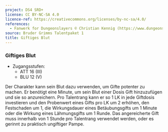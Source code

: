 ```yaml
---
project: DS4 SRD+
license: CC BY-NC-SA 4.0
licence-ref: https://creativecommons.org/licenses/by-nc-sa/4.0/
references: 
  - Fanwerk for Dungeonslayers © Christian Kennig (https://www.dungeonslayers.net/)
source: Bruder Grimms Talentpaket 1
title: Giftiges Blut
---
```


### Giftiges Blut

- Zugangsstufen:
  - ATT 16 (III)
  - BLU 12 (V)

Der Charakter kann sein Blut dazu verwenden, um Gifte potenter zu machen. Er benötigt eine Minute, um sein Blut einer Dosis Gift hinzuzufügen und sie so anzureichern. Pro Talentrang kann er so 1 LK in jede Giftdosis investieren und den Probenwert eines Gifts pro LK um 2 erhöhen, den Festschaden um 1, die Wirkungsdauer eines Betäubungsgifts um 1 Minute oder die Wirkung eines Lähmungsgifts um 1 Runde. Das angereicherte Gift muss innerhalb von 1 Stunde pro Talentrang verwendet werden, oder es gerinnt zu praktisch ungiftiger Pampe.

